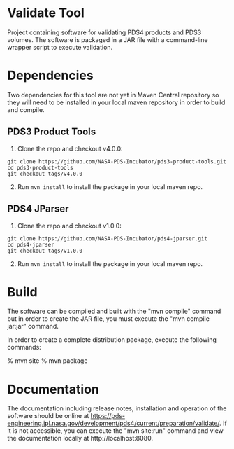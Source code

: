 # Validate Tool
Project containing software for validating PDS4 products and PDS3 volumes. 
The software is packaged in a JAR file with a command-line wrapper script
to execute validation.

# Dependencies
Two dependencies for this tool are not yet in Maven Central repository so they will need to be installed in your local maven repository in order to build and compile.

## PDS3 Product Tools
1. Clone the repo and checkout v4.0.0:
```
git clone https://github.com/NASA-PDS-Incubator/pds3-product-tools.git
cd pds3-product-tools
git checkout tags/v4.0.0
```
2. Run `mvn install` to install the package in your local maven repo.

## PDS4 JParser
1. Clone the repo and checkout v1.0.0:
```
git clone https://github.com/NASA-PDS-Incubator/pds4-jparser.git
cd pds4-jparser
git checkout tags/v1.0.0
```
2. Run `mvn install` to install the package in your local maven repo.

# Build
The software can be compiled and built with the "mvn compile" command but in order 
to create the JAR file, you must execute the "mvn compile jar:jar" command. 

In order to create a complete distribution package, execute the 
following commands: 

% mvn site
% mvn package


# Documentation
The documentation including release notes, installation and operation of the 
software should be online at 
https://pds-engineering.jpl.nasa.gov/development/pds4/current/preparation/validate/. If it is not 
accessible, you can execute the "mvn site:run" command and view the 
documentation locally at http://localhost:8080.
